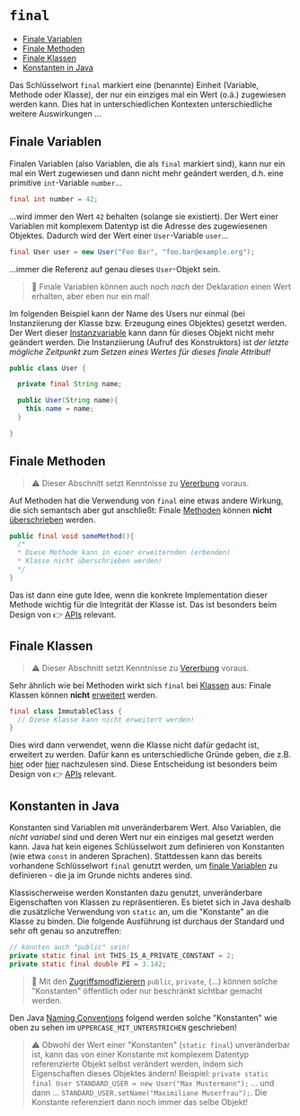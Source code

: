 # `final`<!-- omit in toc -->

- [Finale Variablen](#finale-variablen)
- [Finale Methoden](#finale-methoden)
- [Finale Klassen](#finale-klassen)
- [Konstanten in Java](#konstanten-in-java)


Das Schlüsselwort `final` markiert eine (benannte) Einheit (Variable, Methode oder Klasse), der nur ein einziges mal ein Wert (o.ä.) zugewiesen werden kann. Dies hat in unterschiedlichen Kontexten unterschiedliche weitere Auswirkungen ...


## Finale Variablen

Finalen Variablen (also Variablen, die als `final` markiert sind), kann nur ein mal ein Wert zugewiesen und dann nicht mehr geändert werden, d.h. eine primitive `int`-Variable `number`...

```java
final int number = 42;
```

...wird immer den Wert `42` behalten (solange sie existiert). Der Wert einer Variablen mit komplexem Datentyp ist die Adresse des zugewiesenen Objektes. Dadurch wird der Wert einer `User`-Variable `user`...

```java
final User user = new User("Foo Bar", "foo.bar@example.org");
```

...immer die Referenz auf genau dieses `User`-Objekt sein.

> :speech_balloon: Finale Variablen können auch noch _nach_ der Deklaration einen Wert erhalten, aber eben nur ein mal!

Im folgenden Beispiel kann der Name des Users nur einmal (bei Instanziierung der Klasse bzw. Erzeugung eines Objektes) gesetzt werden. Der Wert dieser [Instanzvariable](Variablen.md#instanzvariablen) kann dann für dieses Objekt nicht mehr geändert werden. Die Instanziierung (Aufruf des Konstruktors) ist _der letzte mögliche Zeitpunkt zum Setzen eines Wertes für dieses finale Attribut!_

```java
public class User {

  private final String name;

  public User(String name){
    this.name = name;
  }

}
```


## Finale Methoden

> :warning: Dieser Abschnitt setzt Kenntnisse zu [Vererbung](../README.md#vererbung-i-grundlagen) voraus.

Auf Methoden hat die Verwendung von `final` eine etwas andere Wirkung, die sich semantsch aber gut anschließt: Finale [Methoden](Methoden.md) können **nicht** [überschrieben](Vererbung-I-Grundlagen.md#überschreiben-von-methoden) werden.

```java
public final void someMethod(){
  /*
  * Diese Methode kann in einer erweiternden (erbenden)
  * Klasse nicht überschrieben werden!
  */
}
```

Das ist dann eine gute Idee, wenn die konkrete Implementation dieser Methode wichtig für die Integrität der Klasse ist. Das ist besonders beim Design von :point_right: [APIs](../Glossar.md#api) relevant.


## Finale Klassen

> :warning: Dieser Abschnitt setzt Kenntnisse zu [Vererbung](../README.md#vererbung-i-grundlagen) voraus.

Sehr ähnlich wie bei Methoden wirkt sich `final` bei [Klassen](OOP-Klassen-und-Objekte.md) aus: Finale Klassen können **nicht** [erweitert](Vererbung-I-Grundlagen.md) werden.

```java
final class ImmutableClass {
  // Diese Klasse kann nicht erweitert werden!
}
```

Dies wird dann verwendet, wenn die Klasse nicht dafür gedacht ist, erweitert zu werden. Dafür kann es unterschiedliche Gründe geben, die z.B. [hier](https://programming.guide/java/when-to-create-a-final-class.html) oder [hier](https://stackoverflow.com/questions/5181578/what-is-the-point-of-final-class-in-java) nachzulesen sind. Diese Entscheidung ist besonders beim Design von :point_right: [APIs](../Glossar.md#api) relevant.


## Konstanten in Java

Konstanten sind Variablen mit unveränderbarem Wert. Also Variablen, die _nicht variabel_ sind und deren Wert nur ein einziges mal gesetzt werden kann. Java hat kein eigenes Schlüsselwort zum definieren von Konstanten (wie etwa `const` in anderen Sprachen). Stattdessen kann das bereits vorhandene Schlüsselwort `final` genutzt werden, um [finale Variablen](#finale-variablen) zu definieren - die ja im Grunde nichts anderes sind.

Klassischerweise werden Konstanten dazu genutzt, unveränderbare Eigenschaften von Klassen zu repräsentieren. Es bietet sich in Java deshalb die zusätzliche Verwendung von `static` an, um die "Konstante" an die Klasse zu binden. Die folgende Ausführung ist durchaus der Standard und sehr oft genau so anzutreffen:

```java
// könnten auch "public" sein!
private static final int THIS_IS_A_PRIVATE_CONSTANT = 2;
private static final double PI = 3.142;
```

> :speech_balloon: Mit den [Zugriffsmodfizierern](Objekte-I-Initialisierung-Members-Zugriff.md#sichtbarkeits-zugriffsmodifizierer) `public`, `private`, (...) können solche "Konstanten" öffentlich oder nur beschränkt sichtbar gemacht werden.

Den Java [Naming Conventions](Naming-Conventions.md) folgend werden solche "Konstanten" wie oben zu sehen im `UPPERCASE_MIT_UNTERSTRICHEN` geschrieben!

> :warning: Obwohl der Wert einer "Konstanten" (`static final`) unveränderbar ist, kann das von einer Konstante mit komplexem Datentyp referenzierte Objekt selbst verändert werden, indem sich Eigenschaften dieses Objektes ändern! Beispiel: `private static final User STANDARD_USER = new User("Max Mustermann");` ... und dann ... `STANDARD_USER.setName("Maximiliane Muserfrau");`. Die Konstante referenziert dann noch immer das selbe Objekt!




